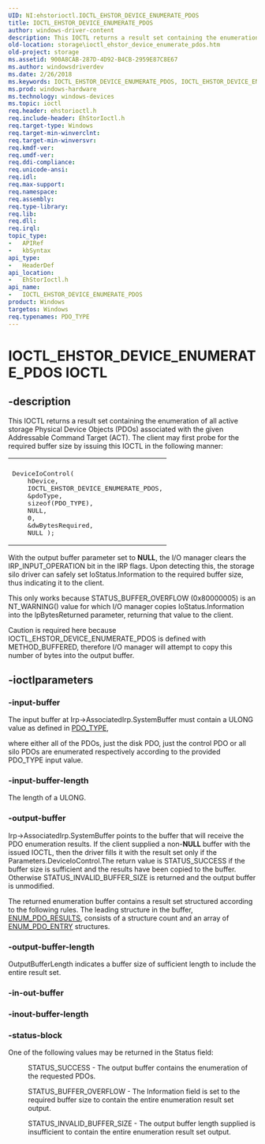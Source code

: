 ```yaml
---
UID: NI:ehstorioctl.IOCTL_EHSTOR_DEVICE_ENUMERATE_PDOS
title: IOCTL_EHSTOR_DEVICE_ENUMERATE_PDOS
author: windows-driver-content
description: This IOCTL returns a result set containing the enumeration of all active storage Physical Device Objects (PDOs) associated with the given Addressable Command Target (ACT).
old-location: storage\ioctl_ehstor_device_enumerate_pdos.htm
old-project: storage
ms.assetid: 900A8CAB-287D-4D92-B4CB-2959E87C8E67
ms.author: windowsdriverdev
ms.date: 2/26/2018
ms.keywords: IOCTL_EHSTOR_DEVICE_ENUMERATE_PDOS, IOCTL_EHSTOR_DEVICE_ENUMERATE_PDOS control code [Storage Devices], ehstorioctl/IOCTL_EHSTOR_DEVICE_ENUMERATE_PDOS, storage.ioctl_ehstor_device_enumerate_pdos
ms.prod: windows-hardware
ms.technology: windows-devices
ms.topic: ioctl
req.header: ehstorioctl.h
req.include-header: EhStorIoctl.h
req.target-type: Windows
req.target-min-winverclnt: 
req.target-min-winversvr: 
req.kmdf-ver: 
req.umdf-ver: 
req.ddi-compliance: 
req.unicode-ansi: 
req.idl: 
req.max-support: 
req.namespace: 
req.assembly: 
req.type-library: 
req.lib: 
req.dll: 
req.irql: 
topic_type:
-	APIRef
-	kbSyntax
api_type:
-	HeaderDef
api_location:
-	EhStorIoctl.h
api_name:
-	IOCTL_EHSTOR_DEVICE_ENUMERATE_PDOS
product: Windows
targetos: Windows
req.typenames: PDO_TYPE
---
```


# IOCTL_EHSTOR_DEVICE_ENUMERATE_PDOS IOCTL


## -description



This IOCTL returns a result set containing the enumeration of all active storage Physical Device Objects (PDOs) associated with the given Addressable Command Target (ACT). The client may first probe for the required buffer size by issuing this IOCTL in the following manner:

<div class="code"><span codelanguage=""><table>
<tr>
<th></th>
</tr>
<tr>
<td>
<pre>DeviceIoControl(
    hDevice,
    IOCTL_EHSTOR_DEVICE_ENUMERATE_PDOS,
    &amp;pdoType,
    sizeof(PDO_TYPE),
    NULL,
    0,
    &amp;dwBytesRequired,
    NULL );</pre>
</td>
</tr>
</table></span></div>
With the output buffer parameter set to <b>NULL</b>, the I/O manager clears the IRP_INPUT_OPERATION bit in the IRP flags. Upon detecting this, the storage silo driver can safely set IoStatus.Information to the required buffer size, thus indicating it to the client.

This only works because STATUS_BUFFER_OVERFLOW (0x80000005) is an NT_WARNING() value for which I/O manager copies IoStatus.Information into the lpBytesReturned parameter, returning that value to the client.

Caution is required here because IOCTL_EHSTOR_DEVICE_ENUMERATE_PDOS is defined with METHOD_BUFFERED, therefore I/O manager will attempt to copy this number of bytes into the output buffer.




## -ioctlparameters




### -input-buffer

The input buffer at Irp-&gt;AssociatedIrp.SystemBuffer must contain a ULONG value as defined in <a href="..\ehstorioctl\ne-ehstorioctl-_pdo_type.md">PDO_TYPE</a>,

where either all of the PDOs, just the disk PDO, just the control PDO or all silo PDOs are enumerated respectively according to the provided PDO_TYPE input value.


### -input-buffer-length

The length of a ULONG.


### -output-buffer

Irp-&gt;AssociatedIrp.SystemBuffer points to the buffer that will receive the PDO enumeration results. If the client supplied a non-<b>NULL</b> buffer with the issued IOCTL, then the driver fills it with the result set only if the Parameters.DeviceIoControl.The return value is STATUS_SUCCESS if the buffer size is sufficient and the results have been copied to the buffer. Otherwise STATUS_INVALID_BUFFER_SIZE is returned and the output buffer is unmodified.

The returned enumeration buffer contains a result set structured according to the following rules. The leading structure in the buffer, <a href="..\ehstorioctl\ns-ehstorioctl-_enum_pdo_results.md">ENUM_PDO_RESULTS</a>, consists of a structure count and an array of <a href="..\ehstorioctl\ns-ehstorioctl-_enum_pdo_entry.md">ENUM_PDO_ENTRY</a> structures.


### -output-buffer-length

OutputBufferLength indicates a buffer size of sufficient length to include the entire result set. 


### -in-out-buffer



<text></text>




### -inout-buffer-length



<text></text>




### -status-block

One of the following values may be returned in the Status field:


<dl>
<dd>
STATUS_SUCCESS - The output buffer contains the enumeration of the requested PDOs.

</dd>
</dl>



<dl>
<dd>
STATUS_BUFFER_OVERFLOW - The Information field is set to the required buffer size to contain the entire enumeration result set output.

</dd>
</dl>



<dl>
<dd>
STATUS_INVALID_BUFFER_SIZE - The output buffer length supplied is insufficient to contain the entire enumeration result set output.

</dd>
</dl>



